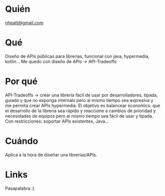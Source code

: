 # Quién
nhpatt@gmail.com

# Qué
Diseño de APIs públicas para librerías, funcional con java, hypermedia, kotlin... Me quedo con diseño de APIs -> API-Tradeoffs

# Por qué
API-Tradeoffs -> crear una librería fácil de usar por desarrolladores, tipada, guiada y que no exponga internals pero al mismo tiempo sea expresiva y me permita crear APIs hypermedia. El objetivo es balancear economics: que el desarrollo de la librería sea rápido y reaccione a cambios de prioridad y necesidades de equipos pero al mismo tiempo sea fácil de usar y tipada. Con restricciones: soportar APIs existentes, Java...

# Cuándo
Aplica a la hora de diseñar una librerías/APIs.

# Links
Pasapalabra :)

